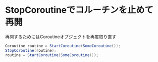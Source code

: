 # StopCoroutineでコルーチンを止めて再開

再開するためにはCoroutineオブジェクトを再度取り直す
```cs
Coroutine routine = StartCoroutine(SomeCoroutine());
StopCoroutine(routine);
routine = StartCoroutine(SomeCoroutine());
```
